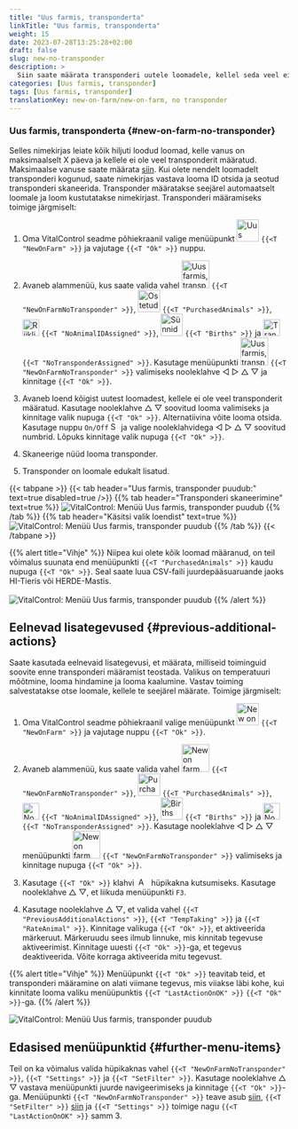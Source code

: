 ```yaml
---
title: "Uus farmis, transponderta"
linkTitle: "Uus farmis, transponderta"
weight: 15
date: 2023-07-28T13:25:28+02:00
draft: false
slug: new-no-transponder
description: >
  Siin saate määrata transponderi uutele loomadele, kellel seda veel ei ole.
categories: [Uus farmis, transponder]
tags: [Uus farmis, transponder]
translationKey: new-on-farm/new-on-farm, no transponder
---
```

### Uus farmis, transponderta {#new-on-farm-no-transponder}

Selles nimekirjas leiate kõik hiljuti loodud loomad, kelle vanus on maksimaalselt X päeva ja kellele ei ole veel transponderit määratud. Maksimaalse vanuse saate määrata [siin](/et/docs/settings/animal-registration/#set-default-values). Kui olete nendelt loomadelt transponderi kogunud, saate nimekirjas vastava looma ID otsida ja seotud transponderi skaneerida. Transponder määratakse seejärel automaatselt loomale ja loom kustutatakse nimekirjast. Transponderi määramiseks toimige järgmiselt:

1. Oma VitalControl seadme põhiekraanil valige menüüpunkt <img src="/icons/main/new-on-farm.svg" width="40" align="bottom" alt="Uus farmis" /> `{{<T "NewOnFarm" >}}` ja vajutage `{{<T "Ok" >}}` nuppu.

2. Avaneb alammenüü, kus saate valida vahel <img src="/icons/registration/new-on-farm-no-transponder.svg" width="50" align="bottom" alt="Uus farmis, transponderta" /> `{{<T "NewOnFarmNoTransponder" >}}`, <img src="/icons/main/new-on-farm.svg" width="40" align="bottom" alt="Ostetud loomad" /> `{{<T "PurchasedAnimals" >}}`, <img src="/icons/registration/no-eartag-number.svg" width="30" align="bottom" alt="Riiklikku looma ID pole" /> `{{<T "NoAnimalIDAssigned" >}}`, <img src="/icons/main/births.svg" width="40" align="bottom" alt="Sünnid" /> `{{<T "Births" >}}` ja <img src="/icons/registration/no-transponder.svg" width="30" align="bottom" alt="Transponderit pole määratud" /> `{{<T "NoTransponderAssigned" >}}`. Kasutage menüüpunkti <img src="/icons/registration/new-on-farm-no-transponder.svg" width="50" align="bottom" alt="Uus farmis, transponderta" /> `{{<T "NewOnFarmNoTransponder" >}}` valimiseks nooleklahve ◁ ▷ △ ▽ ja kinnitage `{{<T "Ok" >}}`.

3. Avaneb loend kõigist uutest loomadest, kellele ei ole veel transponderit määratud. Kasutage nooleklahve △ ▽ soovitud looma valimiseks ja kinnitage valik nupuga `{{<T "Ok" >}}`. Alternatiivina võite looma otsida. Kasutage nuppu `On/Off` <img src="/icons/footer/search.svg" width="15" align="bottom" alt="Search" /> ja valige nooleklahvidega ◁ ▷ △ ▽ soovitud numbrid. Lõpuks kinnitage valik nupuga `{{<T "Ok" >}}`.

4. Skaneerige nüüd looma transponder.

5. Transponder on loomale edukalt lisatud.

{{< tabpane >}}
{{< tab header="Uus farmis, transponder puudub:" text=true disabled=true />}}
{{% tab header="Transponderi skaneerimine" text=true %}}
![VitalControl: Menüü Uus farmis, transponder puudub](../images/notransponder-scan.png "Uus farmis, transponder puudub")
{{% /tab %}}
{{% tab header="Käsitsi valik loendist" text=true %}}
![VitalControl: Menüü Uus farmis, transponder puudub](../images/notransponder.png "Uus farmis, transponder puudub")
{{% /tab %}}
{{< /tabpane >}}

{{% alert title="Vihje" %}}
Niipea kui olete kõik loomad määranud, on teil võimalus suunata end menüüpunkti `{{<T "PurchasedAnimals" >}}` kaudu nupuga `{{<T "Ok" >}}`. Seal saate luua CSV-faili juurdepääsuaruande jaoks HI-Tieris või HERDE-Mastis. <br/>
<br/>
![VitalControl: Menüü Uus farmis, transponder puudub](../images/redirect.png "Suunamine")
{{% /alert %}}

## Eelnevad lisategevused {#previous-additional-actions}

Saate kasutada eelnevaid lisategevusi, et määrata, milliseid toiminguid soovite enne transponderi määramist teostada. Valikus on temperatuuri mõõtmine, looma hindamine ja looma kaalumine. Vastav toiming salvestatakse otse loomale, kellele te seejärel määrate. Toimige järgmiselt:

1. Oma VitalControl seadme põhiekraanil valige menüüpunkt <img src="/icons/main/new-on-farm.svg" width="40" align="bottom" alt="New on farm" /> `{{<T "NewOnFarm" >}}` ja vajutage nuppu `{{<T "Ok" >}}`.

2. Avaneb alammenüü, kus saate valida vahel <img src="/icons/registration/new-on-farm-no-transponder.svg" width="50" align="bottom" alt="New on farm, no transponder" /> `{{<T "NewOnFarmNoTransponder" >}}`, <img src="/icons/main/new-on-farm.svg" width="40" align="bottom" alt="Purchased animals" /> `{{<T "PurchasedAnimals" >}}`, <img src="/icons/registration/no-eartag-number.svg" width="30" align="bottom" alt="No national animal ID" /> `{{<T "NoAnimalIDAssigned" >}}`, <img src="/icons/main/births.svg" width="40" align="bottom" alt="Births" /> `{{<T "Births" >}}` ja <img src="/icons/registration/no-transponder.svg" width="30" align="bottom" alt="No transponder assigned" /> `{{<T "NoTransponderAssigned" >}}`. Kasutage nooleklahve ◁ ▷ △ ▽ menüüpunkti <img src="/icons/registration/new-on-farm-no-transponder.svg" width="50" align="bottom" alt="New on farm, no transponder" /> `{{<T "NewOnFarmNoTransponder" >}}` valimiseks ja kinnitage nupuga `{{<T "Ok" >}}`.

3. Kasutage `{{<T "Ok" >}}` klahvi &nbsp;<img src="/icons/footer/open-popup.svg" width="15" align="bottom" alt="Aufruf Popup" />&nbsp; hüpikakna kutsumiseks. Kasutage nooleklahve △ ▽, et liikuda menüüpunkti `F3`.

4. Kasutage nooleklahve △ ▽, et valida vahel `{{<T "PreviousAdditionalActions" >}}`, `{{<T "TempTaking" >}}` ja `{{<T "RateAnimal" >}}`. Kinnitage valikuga `{{<T "Ok" >}}`, et aktiveerida märkeruut. Märkeruudu sees ilmub linnuke, mis kinnitab tegevuse aktiveerimist. Kinnitage uuesti `{{<T "Ok" >}}`-ga, et tegevus deaktiveerida. Võite korraga aktiveerida mitu tegevust.

{{% alert title="Vihje" %}}
Menüüpunkt `{{<T "Ok" >}}` teavitab teid, et transponderi määramine on alati viimane tegevus, mis viiakse läbi kohe, kui kinnitate looma valiku menüüpunktis `{{<T "LastActionOnOK" >}}` `{{<T "Ok" >}}`-ga.
{{% /alert %}}

![VitalControl: Menüü Uus farmis, transponder puudub](../images/actions.png "Lisategevused")

## Edasised menüüpunktid {#further-menu-items}

Teil on ka võimalus valida hüpikaknas vahel `{{<T "NewOnFarmNoTransponder" >}}`, `{{<T "Settings" >}}` ja `{{<T "SetFilter" >}}`. Kasutage nooleklahve △ ▽ vastava menüüpunkti juurde navigeerimiseks ja kinnitage `{{<T "Ok" >}}`-ga. Menüüpunkti `{{<T "NewOnFarmNoTransponder" >}}` teave asub [siin](/et/docs/settings/animal-registration/#set-default-values), `{{<T "SetFilter" >}}` [siin](/et/docs/filter/) ja `{{<T "Settings" >}}` toimige nagu `{{<T "LastActionOnOK" >}}` samm 3.
